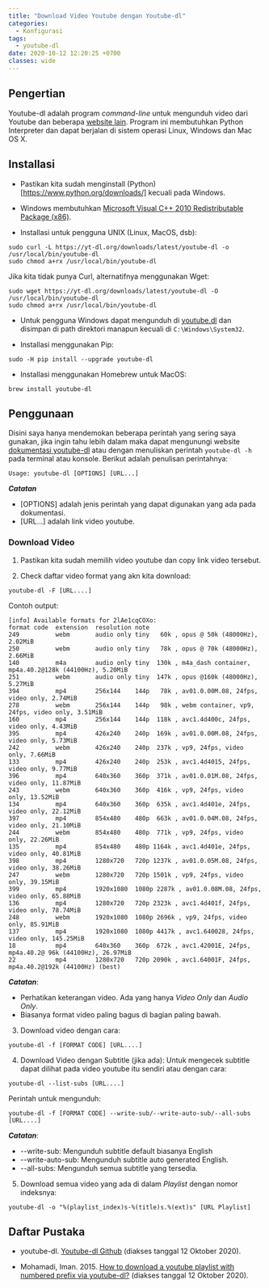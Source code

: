 ```yaml
---
title: "Download Video Youtube dengan Youtube-dl"
categories:
  - Konfigurasi
tags:
  - youtube-dl
date: 2020-10-12 12:20:25 +0700
classes: wide
---
```

## Pengertian
Youtube-dl adalah program *command-line* untuk mengunduh video dari Youtube dan beberapa [website lain](http://ytdl-org.github.io/youtube-dl/supportedsites.html). Program ini membutuhkan Python Interpreter dan dapat berjalan di sistem operasi Linux, Windows dan Mac OS X.

## Installasi
- Pastikan kita sudah menginstall (Python)[https://www.python.org/downloads/] kecuali pada Windows.

- Windows membutuhkan [Microsoft Visual C++ 2010 Redistributable Package (x86)](https://www.microsoft.com/en-US/download/details.aspx?id=5555).

- Installasi untuk pengguna UNIX (Linux, MacOS, dsb):
```
sudo curl -L https://yt-dl.org/downloads/latest/youtube-dl -o /usr/local/bin/youtube-dl
sudo chmod a+rx /usr/local/bin/youtube-dl
```
Jika kita tidak punya Curl, alternatifnya menggunakan Wget:
```
sudo wget https://yt-dl.org/downloads/latest/youtube-dl -O /usr/local/bin/youtube-dl
sudo chmod a+rx /usr/local/bin/youtube-dl
```

- Untuk pengguna Windows dapat mengunduh di [youtube.dl](https://yt-dl.org/latest/youtube-dl.exe) dan disimpan di path direktori manapun kecuali di `C:\Windows\System32`.

- Installasi menggunakan Pip:
```
sudo -H pip install --upgrade youtube-dl
```

- Installasi menggunakan Homebrew untuk MacOS:
```
brew install youtube-dl
```

## Penggunaan
Disini saya hanya mendemokan beberapa perintah yang sering saya gunakan, jika ingin tahu lebih dalam maka dapat mengunungi website [dokumentasi youtube-dl](https://github.com/ytdl-org/youtube-dl/blob/master/README.md#description) atau dengan menuliskan perintah `youtube-dl -h` pada terminal atau konsole. Berikut adalah penulisan perintahnya:
```
Usage: youtube-dl [OPTIONS] [URL...]
```
***Catatan***
- [OPTIONS] adalah jenis perintah yang dapat digunakan yang ada pada dokumentasi.
- [URL...] adalah link video youtube.

### Download Video
1. Pastikan kita sudah memilih video youtube dan copy link video tersebut.

2. Check daftar video format yang akn kita download:
```
youtube-dl -F [URL....]
```
Contoh output:
```
[info] Available formats for 2lAe1cqCOXo:
format code  extension  resolution note
249          webm       audio only tiny   60k , opus @ 50k (48000Hz), 2.02MiB
250          webm       audio only tiny   78k , opus @ 70k (48000Hz), 2.66MiB
140          m4a        audio only tiny  130k , m4a_dash container, mp4a.40.2@128k (44100Hz), 5.20MiB
251          webm       audio only tiny  147k , opus @160k (48000Hz), 5.27MiB
394          mp4        256x144    144p   78k , av01.0.00M.08, 24fps, video only, 2.74MiB
278          webm       256x144    144p   98k , webm container, vp9, 24fps, video only, 3.51MiB
160          mp4        256x144    144p  118k , avc1.4d400c, 24fps, video only, 4.43MiB
395          mp4        426x240    240p  169k , av01.0.00M.08, 24fps, video only, 5.73MiB
242          webm       426x240    240p  237k , vp9, 24fps, video only, 7.66MiB
133          mp4        426x240    240p  253k , avc1.4d4015, 24fps, video only, 9.77MiB
396          mp4        640x360    360p  371k , av01.0.01M.08, 24fps, video only, 11.87MiB
243          webm       640x360    360p  416k , vp9, 24fps, video only, 13.52MiB
134          mp4        640x360    360p  635k , avc1.4d401e, 24fps, video only, 22.12MiB
397          mp4        854x480    480p  663k , av01.0.04M.08, 24fps, video only, 21.10MiB
244          webm       854x480    480p  771k , vp9, 24fps, video only, 22.26MiB
135          mp4        854x480    480p 1164k , avc1.4d401e, 24fps, video only, 40.81MiB
398          mp4        1280x720   720p 1237k , av01.0.05M.08, 24fps, video only, 38.26MiB
247          webm       1280x720   720p 1501k , vp9, 24fps, video only, 39.15MiB
399          mp4        1920x1080  1080p 2287k , av01.0.08M.08, 24fps, video only, 65.88MiB
136          mp4        1280x720   720p 2323k , avc1.4d401f, 24fps, video only, 78.74MiB
248          webm       1920x1080  1080p 2696k , vp9, 24fps, video only, 85.91MiB
137          mp4        1920x1080  1080p 4417k , avc1.640028, 24fps, video only, 145.25MiB
18           mp4        640x360    360p  672k , avc1.42001E, 24fps, mp4a.40.2@ 96k (44100Hz), 26.97MiB
22           mp4        1280x720   720p 2090k , avc1.64001F, 24fps, mp4a.40.2@192k (44100Hz) (best)
```
***Catatan***: 
- Perhatikan keterangan video. Ada yang hanya *Video Only* dan *Audio Only*.
- Biasanya format video paling bagus di bagian paling bawah.

3. Download video dengan cara:
```
youtube-dl -f [FORMAT CODE] [URL....]
```

4. Download Video dengan Subtitle (jika ada):
Untuk mengecek subtitle dapat dilihat pada video youtube itu sendiri atau dengan cara:
```
youtube-dl --list-subs [URL....]
```
Perintah untuk mengunduh:
```
youtube-dl -f [FORMAT CODE] --write-sub/--write-auto-sub/--all-subs [URL....]
```
***Catatan***:
- --write-sub: Mengunduh subtitle default biasanya English
- --write-auto-sub: Mengunduh subtitle auto generated English.
- --all-subs: Mengunduh semua subtitle yang tersedia.</li>

5. Download semua video yang ada di dalam *Playlist* dengan nomor indeksnya:
```
youtube-dl -o "%(playlist_index)s-%(title)s.%(ext)s" [URL Playlist]
```

## Daftar Pustaka
- youtube-dl. [Youtube-dl Github](https://github.com/ytdl-org/youtube-dl) (diakses tanggal 12 Oktober 2020).

- Mohamadi, Iman. 2015. [How to download a youtube playlist with numbered prefix via youtube-dl?](https://askubuntu.com/questions/694848/how-to-download-a-youtube-playlist-with-numbered-prefix-via-youtube-dl) (diakses tanggal 12 Oktober 2020).